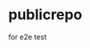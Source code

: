 # publicrepo
for e2e test


























































































































































































































































































































































































































































































































































































































































































































































































































































































































































































































































































































































































































































































































































































































































































































































































































































































































































































































































































































































































































































































































































































































































































































































































































































































































































































































































































































































































































